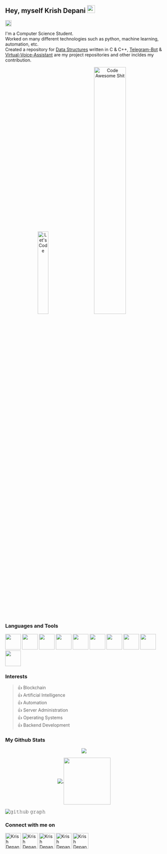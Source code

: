 ## Hey, myself Krish Depani <img src="https://media.giphy.com/media/hvRJCLFzcasrR4ia7z/giphy.gif" width="25px">
<a href="https://github.com/Krish-Depani"><img alt="followers" title="Follow me on Github" src="https://img.shields.io/github/followers/Krish-Depani?&label=Follow&style=social" height="20px"/></a>

I'm a Computer Science Student.  
Worked on many different technologies such as python, machine learning, automation, etc.  
Created a repository for [Data Structures](https://github.com/Krish-Depani/Data-Structure-Programs) written in C & C++, [Telegram-Bot](https://github.com/Krish-Depani/Telegram-Bot) & [Virtual-Voice-Assistant](https://github.com/Krish-Depani/Virtual-Voice-Assistant) are my project repositories and other incldes my contribution.

<p align="center">
  <img alt="Let's Code" src="https://media.giphy.com/media/HscDLzkO8EOTmgkhQP/giphy.gif" width="26%">
&nbsp; &nbsp; &nbsp; &nbsp;
  <img alt="Code Awesome Shit" src="https://media.giphy.com/media/RbDKaczqWovIugyJmW/giphy.gif" width="45%">
</p>

### Languages and Tools

<code><img height="50" src="https://img.icons8.com/color/48/000000/python.png"/></code>
<code><img height="50" src="https://img.icons8.com/color/48/000000/c-plus-plus-logo.png"/></code>
<code><img height="50" src="https://img.icons8.com/color/48/000000/c-programming.png"/></code>
<code><img height="50" src="https://img.icons8.com/fluent/48/000000/github.png"/></code>
<code><img height="50" src="https://img.icons8.com/color/48/null/git.png"/></code>
<code><img height="50" src="https://img.icons8.com/fluency/48/null/mysql-logo.png"/></code>
<code><img height="50" src="https://img.icons8.com/color/48/null/ubuntu--v1.png"/></code>
<code><img height="50" src="https://img.icons8.com/plasticine/100/null/api-settings.png"/></code>
<code><img height="50" src="https://img.icons8.com/color/48/null/java-coffee-cup-logo--v1.png"/></code>
<code><img height="50" src="https://img.icons8.com/color/48/null/javascript--v1.png"/></code>

### Interests
>👍 Blockchain  
>👍 Artificial Intelligence  
>👍 Automation  
>👍 Server Administration  
>👍 Operating Systems  
>👍 Backend Development  

### My Github Stats
<p align="center">
  <a>
    <img align="center" src="https://github-readme-streak-stats.herokuapp.com/?user=Krish-Depani&theme=dark&hide_border=true"/>
  </a>
</p>

<p align="center">
  <a href="https://github.com/Krish-Depani">
    <img align="center" src="https://github-readme-stats.vercel.app/api?username=KrishDepani&show_icons=true&hide_border=true&title_color=94b4a4&amp&icon_color=FFFFFF&amp&text_color=FFFFFF&amp&bg_color=000000&count_private=true&include_all_commits=true"/>
  </a>
  <a href="https://github.com/Krish-Depani">
    <img align="center" height="150px" src="https://github-readme-stats.vercel.app/api/top-langs/?username=KrishDepani&text_color=FFFFFF&bg_color=000000&title_color=94b4a4&langs_count=15&layout=compact&hide_border=true" />
  </a>
</p>

![𝚐𝚒𝚝𝚑𝚞𝚋 𝚐𝚛𝚊𝚙𝚑](https://activity-graph.herokuapp.com/graph?username=Krish-Depani&theme=react-dark&hide_border=true&area=true)

### Connect with me on
<a href="https://twitter.com/krishpatel99933" target="blank"><img align="center" src="https://img.icons8.com/color/48/null/twitter--v1.png" alt="Krish Depani" height="50" width="50" /></a>   <a href="https://in.linkedin.com/in/krish-depani-a162b01b5" target="blank"><img align="center" src="https://img.icons8.com/color/48/null/linkedin.png" alt="Krish Depani" height="50" width="50" /></a>   <a href="https://www.instagram.com/krish_depani/" target="blank"><img align="center" src="https://img.icons8.com/fluency/48/null/instagram-new.png" alt="Krish Depani" height="50" width="50" /></a>   <a href="https://www.facebook.com/profile.php?id=100055359043513" target="blank"><img align="center" src="https://img.icons8.com/color/48/null/facebook-new.png" alt="Krish Depani" height="50" width="50" /></a>   <a href="https://t.me/krish_patel_03/" target="blank"><img align="center" src="https://img.icons8.com/color/48/null/telegram-app--v1.png" alt="Krish Depani" height="50" width="50" /></a>
